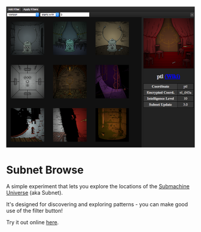 ![Demo screenshot](img/demo.png)

# Subnet Browse

A simple experiment that lets you explore the locations of the
[Submachine Universe][subnet] (aka Subnet).

It's designed for discovering and exploring patterns - you can make good use of
the filter button!

Try it out online [here](online).

  [online]: https://liam4.github.io/subnet-thing/
  [subnet]: http://submachine.wikia.com/wiki/Submachine_Universe
